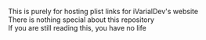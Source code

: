 This is purely for hosting plist links for iVarialDev's website<br>
There is nothing special about this repository<br>
If you are still reading this, you have no life
